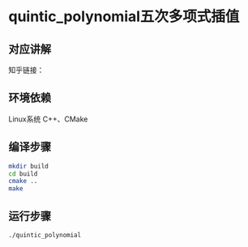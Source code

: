 # quintic_polynomial五次多项式插值

## 对应讲解
知乎链接：

## 环境依赖
Linux系统
C++、CMake

## 编译步骤
```bash
mkdir build
cd build
cmake ..
make
```

## 运行步骤
```bash
./quintic_polynomial
```